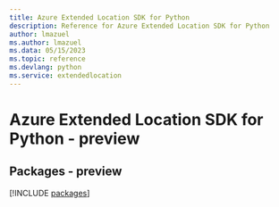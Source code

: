 ```yaml
---
title: Azure Extended Location SDK for Python
description: Reference for Azure Extended Location SDK for Python
author: lmazuel
ms.author: lmazuel
ms.data: 05/15/2023
ms.topic: reference
ms.devlang: python
ms.service: extendedlocation
---
```

# Azure Extended Location SDK for Python - preview
## Packages - preview
[!INCLUDE [packages](extended-location-index.md)]
